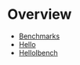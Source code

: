 # Overview

* [Benchmarks](database-benchmarks.md)
* [Hello](hello.html)
* [HelloIbench](20_07_01_ibench_40m/hello.html)

